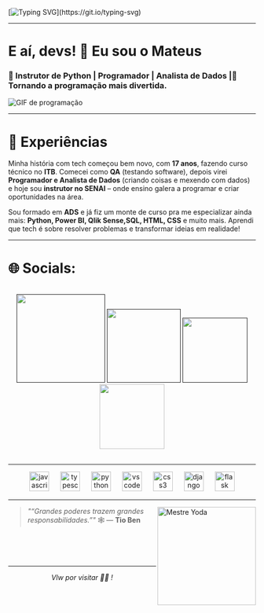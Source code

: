 [![Typing SVG](https://readme-typing-svg.herokuapp.com?font=Poppins&width=650&height=30&lines=print(+%22Olá+Garotos(as)!+de+programa,+bem+vindos+ao+Git+Hub%22+))](https://git.io/typing-svg)

  
---

# E aí, devs! 👋 Eu sou o Mateus

### 🐍 Instrutor de Python | Programador | Analista de Dados |🚀 Tornando a programação mais divertida.

![GIF de programação](https://media4.giphy.com/media/v1.Y2lkPTc5MGI3NjExZmRqMnhrZ3dhNmlqOWtxbTEyd3Z5eHRpZW1uMmQwbzQ5dWN2a2o3dCZlcD12MV9pbnRlcm5hbF9naWZfYnlfaWQmY3Q9Zw/kanka5wfr3BxGpLRQu/giphy.gif)

---

# 🚀 Experiências

Minha história com tech começou bem novo, com  **17 anos**, fazendo curso técnico no  **ITB**. Comecei como  **QA**  (testando software), depois virei  **Programador e Analista de Dados**  (criando coisas e mexendo com dados) e hoje sou  **instrutor no SENAI**  – onde ensino galera a programar e criar oportunidades na área.

Sou formado em  **ADS**  e já fiz um monte de curso pra me especializar ainda mais:  **Python, Power BI, Qlik Sense,SQL, HTML, CSS**  e muito mais. Aprendi que tech é sobre resolver problemas e transformar ideias em realidade!



---

# 🌐 Socials:
<br>
 <div align="center">
    <a href="" target="_blank"><img src="https://img.shields.io/badge/-Instagram-%23E4405F?style=for-the-badge&logo=instagram&logoColor=white" width = "180" target="_blank"></a>
    <a href="" target="_blank"><img src="https://img.shields.io/badge/Discord-7289DA?style=for-the-badge&logo=discord&logoColor=white" width = "150" target="_blank"></a> 
    <a href = ""><img src="https://img.shields.io/badge/-Gmail-%23333?style=for-the-badge&logo=gmail&logoColor=white"  width = "132" target="_blank"></a>
    <a href="https://www.linkedin.com/in/mateus-de-sousa-810310236/" target="_blank"><img src="https://img.shields.io/badge/-LinkedIn-%230077B5?style=for-the-badge&logo=linkedin&logoColor=white" width = "132" target="_blank"></a> 
  </div>
<br>

 ---
 

<div align="center">
  <img src="https://cdn.jsdelivr.net/gh/devicons/devicon/icons/javascript/javascript-original.svg" height="40" alt="javascript logo"  />
  <img width="15" />
  <img src="https://cdn.jsdelivr.net/gh/devicons/devicon/icons/typescript/typescript-original.svg" height="40" alt="typescript logo"  />
  <img width="15" />
  <img src="https://cdn.jsdelivr.net/gh/devicons/devicon/icons/python/python-original.svg" height="40" alt="python logo"  />
  <img width="15" />
  <img src="https://cdn.jsdelivr.net/gh/devicons/devicon/icons/vscode/vscode-original.svg" height="40" alt="vscode logo"  />
  <img width="15" />
  <img src="https://cdn.jsdelivr.net/gh/devicons/devicon/icons/css3/css3-original.svg" height="40" alt="css3 logo"  />
  <img width="15" />
  <img src="https://skillicons.dev/icons?i=django" height="40" alt="django logo"  />
  <img width="15" />
  <img src="https://skillicons.dev/icons?i=flask" height="40" alt="flask logo"  />
</div>





---

<img align="right" src="https://media3.giphy.com/media/v1.Y2lkPTc5MGI3NjExZ3BlbGI4Njh3aTFuejM5ajN4Mnl4ems3MHJja2prd3NhZWhhMDRlaCZlcD12MV9pbnRlcm5hbF9naWZfYnlfaWQmY3Q9Zw/8zYunr3Hg8XPq/giphy.gif" width="200" alt="Mestre Yoda" />

> _"“Grandes poderes trazem grandes responsabilidades.”"_ 🕸️
> — **Tio Ben**

<br>
<br>
<br>

---


<p align="center"><i> Vlw por visitar 👨‍💻 ! </i></p>



</div>
